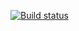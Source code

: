 [![Build status](https://ci.appveyor.com/api/projects/status/9wmu99toq8ytpbmo/branch/main?svg=true)](https://ci.appveyor.com/project/KravetsElena/aqa3web/branch/main)